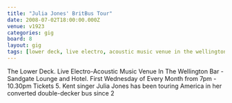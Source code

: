 ```yaml
---
title: "Julia Jones' BritBus Tour"
date: 2008-07-02T18:00:00.000Z
venue: v1923
categories: gig
board: 8
layout: gig
tags: [lower deck, live electro, acoustic music venue in the wellington bar, sandgate lounge, hotel, first wednesday, month, tickets, julia jones, america]
---
```

The Lower Deck. Live Electro-Acoustic Music Venue In The Wellington Bar - Sandgate Lounge and Hotel. First Wednesday of Every Month from 7pm - 10.30pm Tickets 5. Kent singer Julia Jones has been touring America in her converted double-decker bus since 2
